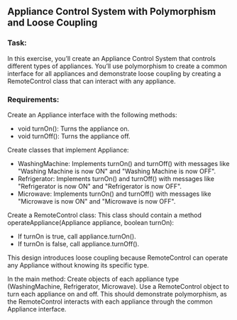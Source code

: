## Appliance Control System with Polymorphism and Loose Coupling

### Task:
In this exercise, you’ll create an Appliance Control System that controls different types of appliances. You’ll use polymorphism to create a common interface for all appliances and demonstrate loose coupling by creating a RemoteControl class that can interact with any appliance.

### Requirements:
Create an Appliance interface with the following methods:
- void turnOn(): Turns the appliance on.
- void turnOff(): Turns the appliance off.

Create classes that implement Appliance:    
- WashingMachine: Implements turnOn() and turnOff() with messages like "Washing Machine is now ON" and "Washing Machine is now OFF".
- Refrigerator: Implements turnOn() and turnOff() with messages like "Refrigerator is now ON" and "Refrigerator is now OFF".
- Microwave: Implements turnOn() and turnOff() with messages like "Microwave is now ON" and "Microwave is now OFF".

Create a RemoteControl class: This class should contain a method operateAppliance(Appliance appliance, boolean turnOn):

- If turnOn is true, call appliance.turnOn().
- If turnOn is false, call appliance.turnOff().

This design introduces loose coupling because RemoteControl can operate any Appliance without knowing its specific type.

In the main method: Create objects of each appliance type (WashingMachine, Refrigerator, Microwave).
Use a RemoteControl object to turn each appliance on and off.
This should demonstrate polymorphism, as the RemoteControl interacts with each appliance through the common Appliance interface.